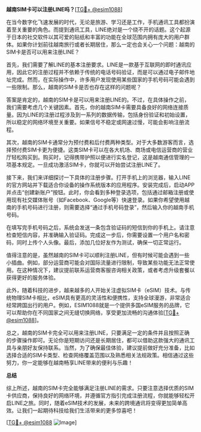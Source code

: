 **越南SIM卡可以注册LINE吗？**[[TG💪+ @esim1088](https://t.me/s/esim1088)]

在当今数字化飞速发展的时代，无论是旅游、学习还是工作，手机通讯工具都扮演着至关重要的角色。而提到通讯工具，LINE绝对是一个绕不开的话题。这个起源于日本的社交软件以其可爱的贴纸和丰富的功能在全球范围内拥有庞大的用户群体。如果你计划前往越南旅行或者长期居住，那么一定也会关心一个问题：越南的SIM卡是否可以用来注册LINE？

首先，我们需要了解LINE的基本注册要求。LINE是一款基于互联网的即时通讯应用，因此它的注册过程并不依赖于传统的电话号码验证，而是可以通过电子邮件地址完成。然而，在实际操作中，许多用户发现使用某些国家的手机号码可能会遇到一些限制。那么，越南的SIM卡是否也存在这样的问题呢？

答案是肯定的，越南的SIM卡是可以用来注册LINE的。不过，在具体操作之前，我们需要考虑几个关键因素。首先，你的越南SIM卡需要具备良好的网络连接质量。因为LINE的注册过程涉及到一系列的数据传输，包括身份验证和初始设置，所以稳定的网络环境至关重要。如果信号不稳定或网速过慢，可能会影响注册流程。

其次，越南的SIM卡通常分为预付费和后付费两种类型。对于大多数游客而言，选择预付费SIM卡更为便捷。这类SIM卡可以在各大机场、商场或电信运营商的营业厅轻松购买到。购买时，记得携带护照以便进行实名登记，这是越南通信管理的一项基本规定。一旦成功激活SIM卡，你就可以开始尝试注册LINE了。

接下来，我们来详细探讨一下具体的注册步骤。打开手机上的浏览器，输入LINE的官方网站并下载适合你设备的操作系统版本的应用程序。安装完成后，启动APP并点击“创建新账户”按钮。此时，你会看到多种登录选项，包括通过邮箱注册或使用现有社交媒体账号（如Facebook、Google等）快速登录。如果你希望使用越南的手机号码进行注册，则需要选择“通过手机号码登录”，然后输入你的越南手机号码。

在填写完手机号码之后，系统会发送一条包含验证码的短信到你的手机上。请注意检查短信内容，并准确输入验证码。完成这一步后，你需要设置一个用户名和密码，同时上传个人头像。最后，添加几位好友作为测试，确保一切正常运行。

值得注意的是，虽然越南的SIM卡可以顺利注册LINE，但有时候可能会遇到一些小插曲。例如，部分运营商可能会对国际流量进行限制，导致某些功能无法正常使用。在这种情况下，建议提前联系运营商客服咨询相关政策，或者考虑升级套餐以获得更好的服务体验。

此外，随着科技的进步，越来越多的人开始关注虚拟SIM卡（eSIM）技术。与传统物理SIM卡相比，eSIM具有更高的灵活性和便携性，支持全球漫游，非常适合经常跨国出行的用户。例如，ESIM1088就是一个提供多国eSIM服务的品牌，它可以帮助你在不同国家之间无缝切换网络，享受更加流畅的沟通体验[[TG💪+ @esim1088](https://t.me/s/esim1088)]。

总之，越南的SIM卡完全可以用来注册LINE，只要满足一定的条件并且按照正确的步骤操作即可。无论你是短期访问还是长期居住，都可以借助这款强大的通讯工具与亲朋好友保持联系。当然，为了确保最佳体验，建议提前做好充分准备，比如选择合适的SIM卡类型、检查网络覆盖范围以及熟悉相关法规政策。相信通过这些努力，你一定能够在越南畅享LINE带来的便利与乐趣！

**总结**

综上所述，越南的SIM卡完全能够满足注册LINE的需求。只要注意选择优质的SIM卡供应商，保持良好的网络环境，并遵循官方指引完成注册流程，你就能够轻松开启LINE之旅。同时，随着eSIM技术的发展，未来的跨境通讯将变得更加简单高效。让我们一起期待科技给我们生活带来的更多惊喜吧！

[[TG💪+ @esim1088](https://t.me/s/esim1088) ![Image](https://i.postimg.cc/4NQfJmqS/Snipaste-2025-05-13-00-14-12.png)]